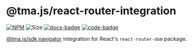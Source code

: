 # @tma.js/react-router-integration

[code-badge]: https://img.shields.io/badge/source-black?logo=github

[docs-badge]: https://img.shields.io/badge/documentation-blue?logo=gitbook&logoColor=white

[react-router-integration-code-link]: https://github.com/Telegram-Mini-Apps/tma.js/tree/master/packages/react-router-integration

[react-router-integration-docs-link]: https://docs.telegram-mini-apps.com/packages/tma-js-react-router-integration

[react-router-integration-npm-link]: https://npmjs.com/package/@tma.js/react-router-integration

[react-router-integration-npm-badge]: https://img.shields.io/npm/v/@tma.js/react-router-integration?logo=npm

[react-router-integration-size-badge]: https://img.shields.io/bundlephobia/minzip/@tma.js/react-router-integration

[![NPM][react-router-integration-npm-badge]][react-router-integration-npm-link]
![Size][react-router-integration-size-badge]
[![docs-badge]][react-router-integration-docs-link]
[![code-badge]][react-router-integration-code-link]

[@tma.js/sdk navigator](https://docs.telegram-mini-apps.com/packages/tma-js-sdk/navigation)
integration for React's `react-router-dom` package.
